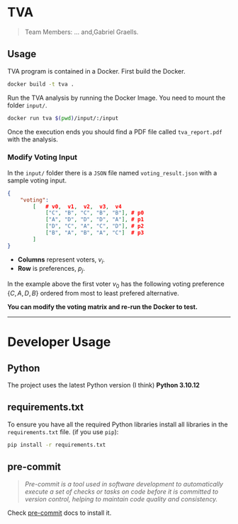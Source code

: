 # TVA
> Team Members: ... and,Gabriel Graells.

## Usage

TVA program is contained in a Docker. First build the Docker.
```bash
docker build -t tva .
```
Run the TVA analysis by running the Docker Image. You need to mount the folder `input/`.
```bash
docker run tva $(pwd)/input/:/input
```
Once the execution ends you should find a PDF file called `tva_report.pdf` with the analysis.

### Modify Voting Input
In the `input/` folder there is a `JSON` file named `voting_result.json` with a sample voting input.
```json
{
    "voting":
        [   # v0,  v1,  v2,  v3,  v4
            ["C", "B", "C", "B", "B"], # p0
            ["A", "D", "D", "D", "A"], # p1
            ["D", "C", "A", "C", "D"], # p2
            ["B", "A", "B", "A", "C"]  # p3
        ]
}
```
* **Columns** represent voters, $v_i$.
* **Row** is preferences, $p_j$.

In the example above the first voter $v_0$ has the following voting preference $\{C, A, D, B\}$ ordered from most to least prefered alternative.

**You can modify the voting matrix and re-run the Docker to test.**

---
# Developer Usage

## Python
The project uses the latest Python version (I think) **Python 3.10.12**

## requirements.txt
To ensure you have all the required Python libraries install all libraries in the `requirements.txt` file. (if you use `pip`):
```bash
pip install -r requirements.txt
```

## pre-commit
> *Pre-commit is a tool used in software development to automatically execute a set of checks or tasks on code before it is committed to version control, helping to maintain code quality and consistency.*

Check [pre-commit](https://pre-commit.com/) docs to install it.